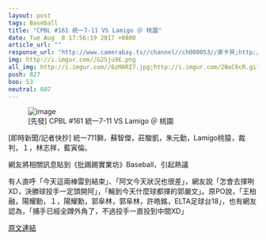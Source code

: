 ```yaml
---
layout: post
tags: Baseball
title: "CPBL #161 統一7-11 VS Lamigo ＠ 桃園"
date: Tue Aug  8 17:56:19 2017 +0800
article_url: ""
response_url: "http://www.camerabay.tv//channel//ch000053//麥卡貝;http://i.imgur.com//f8nCQJw.png//88節快樂;http://i.imgur.com//G2Sju9E.png;http://i.imgur.com//6zMARI7.jpg;http://imgur.com//2NaC6cR;http://i.imgur.com//FZixRua.png//演技被笑了;http://i.imgur.com//bUGeqt7.png"
img: http://i.imgur.com//G2Sju9E.png
all_img: http://i.imgur.com//6zMARI7.jpg;http://i.imgur.com/2NaC6cR.gif?noredirect;http://i.imgur.com//bUGeqt7.png
push: 827
boo: 53
neutral: 607
---
```


<figure>
<img src="http://i.imgur.com//G2Sju9E.png" alt="image">
<figcaption>
[先發] CPBL #161 統一7-11 VS Lamigo ＠ 桃園
</figcaption>
</figure>



[即時新聞/記者快抄] 統一711獅，蘇智傑，莊駿凱，朱元勤，Lamigo桃猿，裁判，１，林志祥，藍寅倫。

網友將相關訊息貼到《批踢踢實業坊》Baseball，引起熱議

有人直呼「今天這兩棒雷到結束」、「阿文今天狀況也很差」，網友說「怎會去揮咧XD，決勝球投手一定頭開阿」，「輪到今天什麼球都揮的郭嚴文」。原PO說，「王柏融，陽耀勳，１，陽耀勳，郭阜林，郭阜林，許皓銘，ELTA足球台18」，也有網友認為，「捕手已經全蹲外角了，不過投手一直投到中間XD」

<a href = "https://www.ptt.cc/bbs/Baseball/M.1502186182.A.9FB.html">原文連結</a>

